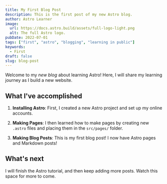 ```yaml
---
title: My First Blog Post
description: This is the first post of my new Astro blog.
author: Astro Learner
image:
  url: https://docs.astro.build/assets/full-logo-light.png
  alt: The full Astro logo.
pubDate: 2022-07-01
tags: ["first", "astro", "blogging", "learning in public"]
keywords:
  - First
draft: false
slug: blog-post
---
```


Welcome to my _new blog_ about learning Astro! Here, I will share my learning journey as I build a new website.

## What I've accomplished

1. **Installing Astro**: First, I created a new Astro project and set up my online accounts.

2. **Making Pages**: I then learned how to make pages by creating new `.astro` files and placing them in the `src/pages/` folder.

3. **Making Blog Posts**: This is my first blog post! I now have Astro pages and Markdown posts!

## What's next

I will finish the Astro tutorial, and then keep adding more posts. Watch this space for more to come.

